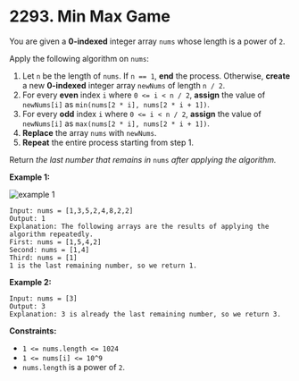 # 2293. Min Max Game

You are given a **0-indexed** integer array `nums` whose length is a power of `2`.

Apply the following algorithm on `nums`:

1. Let `n` be the length of `nums`. If `n == 1`, **end** the process. Otherwise, **create** a new **0-indexed** integer array `newNums` of length `n / 2`.
2. For every **even** index `i` where `0 <= i < n / 2`, **assign** the value of `newNums[i]` as `min(nums[2 * i], nums[2 * i + 1])`.
3. For every **odd** index `i` where `0 <= i < n / 2`, **assign** the value of `newNums[i]` as `max(nums[2 * i], nums[2 * i + 1])`.
4. **Replace** the array `nums` with `newNums`.
5. **Repeat** the entire process starting from step 1.

Return *the last number that remains in* `nums` *after applying the algorithm.*

**Example 1:**

![example 1](https://assets.leetcode.com/uploads/2022/04/13/example1drawio-1.png)

```()
Input: nums = [1,3,5,2,4,8,2,2]
Output: 1
Explanation: The following arrays are the results of applying the algorithm repeatedly.
First: nums = [1,5,4,2]
Second: nums = [1,4]
Third: nums = [1]
1 is the last remaining number, so we return 1.
```

**Example 2:**

```()
Input: nums = [3]
Output: 3
Explanation: 3 is already the last remaining number, so we return 3.
```

**Constraints:**

- `1 <= nums.length <= 1024`
- `1 <= nums[i] <= 10^9`
- `nums.length` is a power of `2`.
